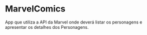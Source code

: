 # MarvelComics
App que utiliza a API da Marvel onde deverá listar os personagens e apresentar os detalhes dos Personagens.
